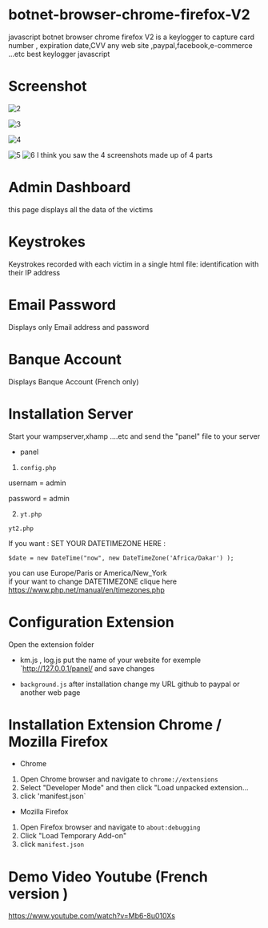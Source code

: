 # botnet-browser-chrome-firefox-V2
javascript botnet browser chrome firefox V2 is a keylogger to capture card number ,
expiration date,CVV any web site ,paypal,facebook,e-commerce ...etc 
best keylogger javascript

# Screenshot

![2](https://user-images.githubusercontent.com/30985149/79425246-53cf6700-7fb9-11ea-902f-41a8fe824977.jpg)

![3](https://user-images.githubusercontent.com/30985149/79425484-a9a40f00-7fb9-11ea-9e70-2046aeaf03a6.jpg)

![4](https://user-images.githubusercontent.com/30985149/79425624-deb06180-7fb9-11ea-93e2-66bedb7ce263.jpg)

![5](https://user-images.githubusercontent.com/30985149/79425643-e7089c80-7fb9-11ea-86e2-a0cd85516d4c.jpg)
![6](https://user-images.githubusercontent.com/30985149/79428331-ea9e2280-7fbd-11ea-9381-122cbee9bc1a.jpg)
I think you saw the 4 screenshots made up of 4 parts
# Admin Dashboard
this page displays all the data of the victims 
# Keystrokes
Keystrokes recorded with each victim in a single html file: identification with their IP address 
# Email Password
Displays only Email address and password  
# Banque Account
Displays Banque Account (French only)

# Installation Server
Start your wampserver,xhamp ....etc and send the "panel" file to your server
+ panel
1. `config.php`

usernam  = admin

password = admin

2. `yt.php` 

`yt2.php`

If you want : SET YOUR DATETIMEZONE HERE :

`$date = new DateTime("now", new DateTimeZone('Africa/Dakar') );`

you can use Europe/Paris or America/New_York	 
if your want to change DATETIMEZONE clique here https://www.php.net/manual/en/timezones.php


# Configuration Extension 

Open the extension folder 
+ km.js , log.js 
put the name of your website for exemple `http://127.0.0.1/panel/ 
and save changes

+ `background.js`
after installation change my URL github to paypal or another web page

# Installation Extension Chrome / Mozilla Firefox
+ Chrome
1. Open Chrome browser and navigate to `chrome://extensions`
2. Select "Developer Mode" and then click "Load unpacked extension...
3. click 'manifest.json`

+ Mozilla Firefox
1. Open Firefox browser and navigate to `about:debugging`
2. Click "Load Temporary Add-on"  
3. click `manifest.json`

# Demo Video Youtube (French version )
https://www.youtube.com/watch?v=Mb6-8u010Xs

